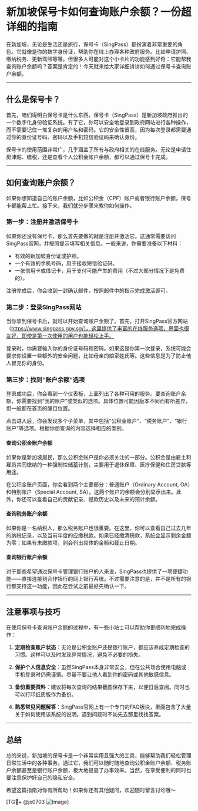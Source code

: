 # 新加坡保号卡如何查询账户余额？一份超详细的指南

在新加坡，无论是生活还是旅行，保号卡（SingPass）都扮演着非常重要的角色。它就像是你的数字身份证，帮助你在线上办理各种政府服务。比如申请护照、缴纳税务、更新驾照等等。但很多人可能对这个小卡片的功能感到好奇：它能帮我查询账户余额吗？答案是肯定的！今天就来给大家详细讲讲如何通过保号卡查询账户余额。

---

## 什么是保号卡？

首先，咱们得明白保号卡是什么东西。保号卡（SingPass）是新加坡政府推出的一个数字化身份验证系统。有了它，你可以安全地登录到政府网站进行各种操作，而不需要记住一堆复杂的用户名和密码。它的安全性很高，因为每次登录都需要通过你的身份证号码、密码以及手机短信验证码来确认身份。

保号卡的使用范围非常广，几乎涵盖了所有与政府相关的在线服务。无论是申请住房津贴、缴税，还是查看个人公积金账户余额，都可以通过保号卡完成。

---

## 如何查询账户余额？

如果你想知道自己的账户余额，比如公积金（CPF）账户或者银行账户余额，保号卡都能帮上忙。接下来，我们就分步骤来教你如何操作。

### 第一步：注册并激活保号卡

如果你还没有保号卡，那么首先要做的就是注册并激活它。这通常需要访问SingPass官网，并按照提示填写相关信息。一般来说，你需要准备以下材料：

- 有效的新加坡身份证或护照。
- 一个有效的手机号码，用于接收短信验证码。
- 一张信用卡或借记卡，用于支付可能产生的费用（不过大部分情况下是免费的）。

注册完成后，你会收到一封确认邮件，按照邮件中的指示完成激活即可。

### 第二步：登录SingPass网站

当你拿到保号卡后，就可以开始查询账户余额了。首先，打开SingPass官方网站（https://www.singpass.gov.sg/）。这里提供了丰富的在线服务选项，界面也很友好，即使是第一次使用的用户也能轻松上手。

登录时，你需要输入你的身份证号码和密码。如果这是你第一次登录，系统可能会要求你设置一些额外的安全问题，比如母亲的娘家姓氏等。这些信息是为了防止他人冒充你的身份。

### 第三步：找到“账户余额”选项

登录成功后，你会看到一个仪表板，上面列出了各种可用的服务。要查询账户余额，你需要找到“我的账户”或类似的选项。具体位置可能因版本不同而有所差异，但一般都在首页的醒目位置。

点击进入后，你会发现多个子菜单，其中包括“公积金账户”、“税务账户”、“银行账户”等选项。根据你想查询的内容选择相应的类别。

#### 查询公积金账户余额

如果你是新加坡居民，那么公积金账户是你必须关注的一部分。公积金是由雇主和雇员共同缴纳的一种强制性储蓄计划，主要用于退休保障、医疗保健和住房贷款等用途。

在公积金账户页面，你会看到两个主要部分：普通账户（Ordinary Account, OA）和特别账户（Special Account, SA）。这两个账户的余额会分别显示出来。此外，你还可以查看自己的贡献记录、提款历史以及未来的预计余额。

#### 查询税务账户余额

如果你是一名纳税人，那么税务账户也很重要。在这里，你可以查看自己过去几年的纳税记录，以及当前年度的应缴税款。如果已经缴清税款，系统会显示剩余金额为零；如果有未缴款项，则会列出具体的金额和截止日期。

#### 查询银行账户余额

对于那些希望通过保号卡管理银行账户的人来说，SingPass也提供了一项便捷功能——直接连接到合作银行的网上银行系统。不过需要注意的是，并不是所有的银行都支持这一功能，因此在尝试之前最好先确认一下。

---

## 注意事项与技巧

在使用保号卡查询账户余额的过程中，有一些小贴士可以帮助你更顺利地完成操作：

1. **定期检查账户状态**：无论是公积金账户还是银行账户，都应该养成定期检查的习惯。这样可以及时发现异常情况，避免不必要的损失。
   
2. **保护个人信息安全**：虽然SingPass本身非常安全，但在公共场合使用电脑或手机登录时仍需谨慎。尽量不要让他人看到你的密码或其他敏感信息。

3. **备份重要资料**：建议将每次查询的结果截图保存下来，以便日后查阅。同时也可以打印纸质版作为备份。

4. **熟悉常见问题解答**：SingPass官网上有一个专门的FAQ板块，里面包含了大量关于如何使用该系统的说明。遇到问题时不妨先去那里找找答案。

---

## 总结

总的来说，新加坡的保号卡是一个非常实用且强大的工具，能够帮助我们轻松管理日常生活中的各种事务。通过它，我们可以随时随地查询公积金账户余额、税务账户余额甚至是银行账户余额，极大地提高了办事效率。当然，在享受便利的同时也要注意保护好自己的隐私安全。

希望这篇指南对你有所帮助！如果你还有其他疑问，欢迎随时留言讨论哦～

[TG💪+ @jx0703 ![Image](https://github.com/user-attachments/assets/dbca1d08-cadb-493c-b0ec-ad6f7a83f270)]